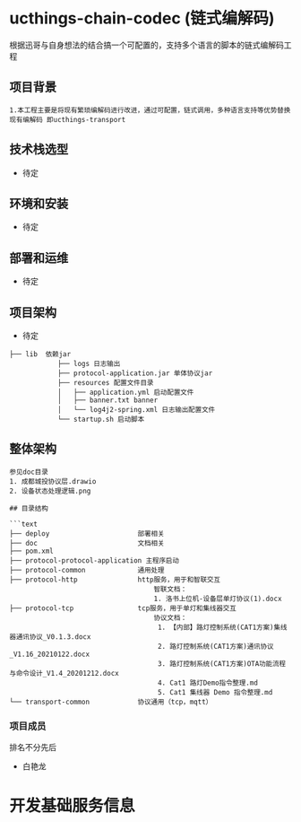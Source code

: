 # ucthings-chain-codec (链式编解码)
根据迅哥与自身想法的结合搞一个可配置的，支持多个语言的脚本的链式编解码工程


## 项目背景

```text
1.本工程主要是将现有繁琐编解码进行改进，通过可配置，链式调用，多种语言支持等优势替换现有编解码 即ucthings-transport
```

## 技术栈选型

* 待定
    

## 环境和安装

* 待定

## 部署和运维

* 待定
   
## 项目架构

* 待定

```text
├── lib  依赖jar
            ├── logs 日志输出
            ├── protocol-application.jar 单体协议jar
            ├── resources 配置文件目录
            │   ├── application.yml 启动配置文件
            │   ├── banner.txt banner
            │   └── log4j2-spring.xml 日志输出配置文件
            └── startup.sh 启动脚本
```

## 整体架构

```text
参见doc目录
1. 成都城投协议层.drawio
2. 设备状态处理逻辑.png

## 目录结构

```text
├── deploy                      部署相关
├── doc                         文档相关
├── pom.xml
├── protocol-protocol-application 主程序启动
├── protocol-common             通用处理
├── protocol-http               http服务，用于和智联交互
                                    智联文档：
                                    1. 洛书上位机-设备层单灯协议(1).docx
├── protocol-tcp                tcp服务，用于单灯和集线器交互
                                    协议文档：
                                     1. 【内部】路灯控制系统(CAT1方案)集线器通讯协议_V0.1.3.docx
                                     2. 路灯控制系统(CAT1方案)通讯协议_V1.16_20210122.docx
                                     3. 路灯控制系统(CAT1方案)OTA功能流程与命令设计_V1.4_20201212.docx
                                     4. Cat1 路灯Demo指令整理.md
                                     5. Cat1 集线器 Demo 指令整理.md
└── transport-common            协议通用（tcp，mqtt）
```

### 项目成员

排名不分先后

* 白艳龙


# 开发基础服务信息

